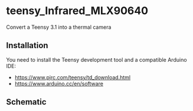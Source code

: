 # teensy_Infrared_MLX90640
Convert a Teensy 3.1 into a thermal camera

## Installation
You need to install the Teensy development tool and a compatible Arduino IDE:
* https://www.pjrc.com/teensy/td_download.html
* https://www.arduino.cc/en/software

## Schematic